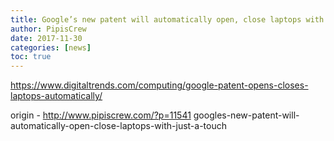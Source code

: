 ```yaml
---
title: Google’s new patent will automatically open, close laptops with just a touch
author: PipisCrew
date: 2017-11-30
categories: [news]
toc: true
---
```


https://www.digitaltrends.com/computing/google-patent-opens-closes-laptops-automatically/

origin - http://www.pipiscrew.com/?p=11541 googles-new-patent-will-automatically-open-close-laptops-with-just-a-touch